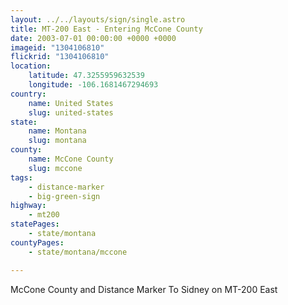 ```yaml
---
layout: ../../layouts/sign/single.astro
title: MT-200 East - Entering McCone County
date: 2003-07-01 00:00:00 +0000 +0000
imageid: "1304106810"
flickrid: "1304106810"
location:
    latitude: 47.3255959632539
    longitude: -106.1681467294693
country:
    name: United States
    slug: united-states
state:
    name: Montana
    slug: montana
county:
    name: McCone County
    slug: mccone
tags:
    - distance-marker
    - big-green-sign
highway:
    - mt200
statePages:
    - state/montana
countyPages:
    - state/montana/mccone

---
```

McCone County and Distance Marker To Sidney on MT-200 East